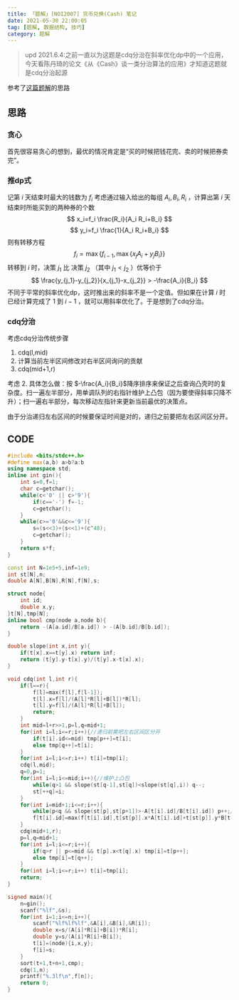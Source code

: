 ```yaml
---
title: 「题解」[NOI2007] 货币兑换(Cash) 笔记
date: 2021-05-30 22:00:05
tag: [题解, 数据结构, 技巧]
category: 题解
---
```

> upd 2021.6.4:之前一直以为这题是cdq分治在斜率优化dp中的一个应用，今天看陈丹琦的论文《从《Cash》谈一类分治算法的应用》才知道这题就是cdq分治起源

参考了[这篇题解](https://www.luogu.com.cn/blog/riverhamster/solution-p4027)的思路

## 思路
### 贪心
首先很容易贪心的想到，最优的情况肯定是“买的时候把钱花完、卖的时候把券卖完”。
### 推dp式
记第 $i$ 天结束时最大的钱数为 $f_i$
考虑通过输入给出的每组 $A_i,B_i,R_i$ ，计算出第 $i$ 天结束时所能买到的两种券的个数
$$ x_i=f_i \frac{R_i}{A_i R_i+B_i} $$
$$ y_i=f_i \frac{1}{A_i R_i+B_i} $$
则有转移方程
$$ f_i=\max \{f_{i-1},{\max \{x_j A_i+y_j B_i\}}\} $$
转移到 $i$ 时，决策 $j_1$ 比 决策 $j_2$ （其中 $j_1<j_2$ ）优等价于
$$ \frac{y_{j_1}-y_{j_2}}{x_{j_1}-x_{j_2}} > -\frac{A_i}{B_i} $$
不同于平常的斜率优化dp，这时推出来的斜率不是一个定值。但如果在计算 $i$ 时已经计算完成了 $1$ 到 $i-1$ ，就可以用斜率优化了。于是想到了cdq分治。
### cdq分治

考虑cdq分治传统步骤
1. cdq(l,mid)
1. 计算当前左半区间修改对右半区间询问的贡献
1. cdq(mid+1,r)

考虑 2. 具体怎么做：按 $-\frac{A_i}{B_i}$降序排序来保证之后查询凸壳时的复杂度。扫一遍左半部分，用单调队列的右指针维护上凸包（因为要使得斜率只降不升）；扫一遍右半部分，每次移动左指针来更新当前最优的决策点。

由于分治递归左右区间的时候要保证时间是对的，递归之前要把左右区间区分开。

## CODE
```cpp
#include <bits/stdc++.h>
#define max(a,b) a>b?a:b
using namespace std;
inline int gin(){
    int s=0,f=1;
    char c=getchar();
    while(c<'0' || c>'9'){
        if(c=='-') f=-1;
        c=getchar();
    }
    while(c>='0'&&c<='9'){
        s=(s<<3)+(s<<1)+(c^48);
        c=getchar();
    }
    return s*f;
}

const int N=1e5+5,inf=1e9;
int st[N],n;
double A[N],B[N],R[N],f[N],s;

struct node{
    int id;
    double x,y;
}t[N],tmp[N];
inline bool cmp(node a,node b){
    return -(A[a.id]/B[a.id]) > -(A[b.id]/B[b.id]);
}

double slope(int x,int y){
    if(t[x].x==t[y].x) return inf;
    return (t[y].y-t[x].y)/(t[y].x-t[x].x);
}

void cdq(int l,int r){
    if(l==r){
        f[l]=max(f[l],f[l-1]);
        t[l].x=f[l]/(A[l]*R[l]+B[l])*R[l];
        t[l].y=f[l]/(A[l]*R[l]+B[l]);
        return;
    }
    int mid=l+r>>1,p=l,q=mid+1;
    for(int i=l;i<=r;i++){//递归前需把左右区间区分开
        if(t[i].id<=mid) tmp[p++]=t[i];
        else tmp[q++]=t[i];
    }
    for(int i=l;i<=r;i++) t[i]=tmp[i];
    cdq(l,mid);
    q=0,p=1;
    for(int i=l;i<=mid;i++){//维护上凸包
        while(q>1 && slope(st[q-1],st[q])<slope(st[q],i)) q--;
        st[++q]=i;
    }
    for(int i=mid+1;i<=r;i++){
        while(p<q && slope(st[p],st[p+1])>-A[t[i].id]/B[t[i].id]) p++;//查询凸壳。如果没有预先按-A[i]/B[i]排序，这里每次二分查询是log的
        f[t[i].id]=max(f[t[i].id],t[st[p]].x*A[t[i].id]+t[st[p]].y*B[t[i].id]);
    }
    cdq(mid+1,r);
    p=l,q=mid+1;
    for(int i=l;i<=r;i++){
        if(q>r || p<=mid && t[p].x<t[q].x) tmp[i]=t[p++];
        else tmp[i]=t[q++];
    }
    for(int i=l;i<=r;i++) t[i]=tmp[i];
    return;
}

signed main(){
    n=gin();
    scanf("%lf",&s);
    for(int i=1;i<=n;i++){
        scanf("%lf%lf%lf",&A[i],&B[i],&R[i]);
        double x=s/(A[i]*R[i]+B[i])*R[i];
        double y=s/(A[i]*R[i]+B[i]);
        t[i]=(node){i,x,y};
        f[i]=s;
    }
    sort(t+1,t+n+1,cmp);
    cdq(1,n);
    printf("%.3lf\n",f[n]);
    return 0;
}
```

